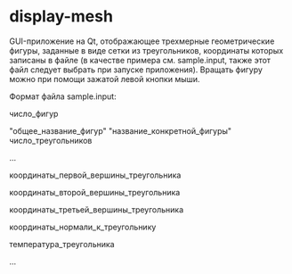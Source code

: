 # display-mesh
GUI-приложение на Qt, отображающее трехмерные геометрические фигуры, заданные в виде сетки из треугольников, координаты которых записаны в файле (в качестве примера см. sample.input, также этот файл следует выбрать при запуске приложения). Вращать фигуру можно при помощи зажатой левой кнопки мыши.


Формат файла sample.input:

число_фигур

"общее_название_фигур" "название_конкретной_фигуры" число_треугольников

...

координаты_первой_вершины_треугольника

координаты_второй_вершины_треугольника

координаты_третьей_вершины_треугольника

координаты_нормали_к_треугольнику

температура_треугольника

...
